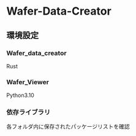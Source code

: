 # Wafer-Data-Creator
## 環境設定
### Wafer_data_creator
Rust 
### Wafer_Viewer
Python3.10

### 依存ライブラリ
各フォルダ内に保存されたパッケージリストを確認
